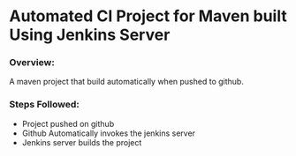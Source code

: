 # Automated CI Project for Maven built Using Jenkins Server

### Overview:
A maven project that build automatically when pushed to github. 

### Steps Followed:
* Project pushed on github
* Github Automatically invokes the jenkins server
* Jenkins server builds the project
